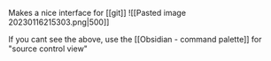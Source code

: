 Makes a nice interface for [[git]] ![[Pasted image 20230116215303.png|500]]

If you cant see the above, use the [[Obsidian - command palette]] for "source control view"




